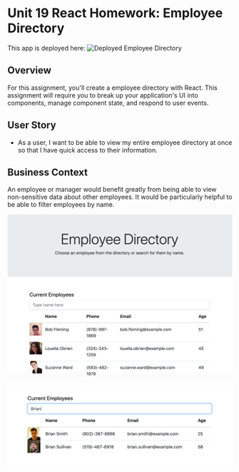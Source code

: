 # Unit 19 React Homework: Employee Directory

This app is deployed here: ![Deployed Employee Directory](https://peaceful-harbor-11961.herokuapp.com/)
## Overview

For this assignment, you'll create a employee directory with React. This assignment will require you to break up your application's UI into components, manage component state, and respond to user events.

## User Story

* As a user, I want to be able to view my entire employee directory at once so that I have quick access to their information.

## Business Context

An employee or manager would benefit greatly from being able to view non-sensitive data about other employees. It would be particularly helpful to be able to filter employees by name.


![](./public/images/directory.png)

![](./public/images/filter.png)

